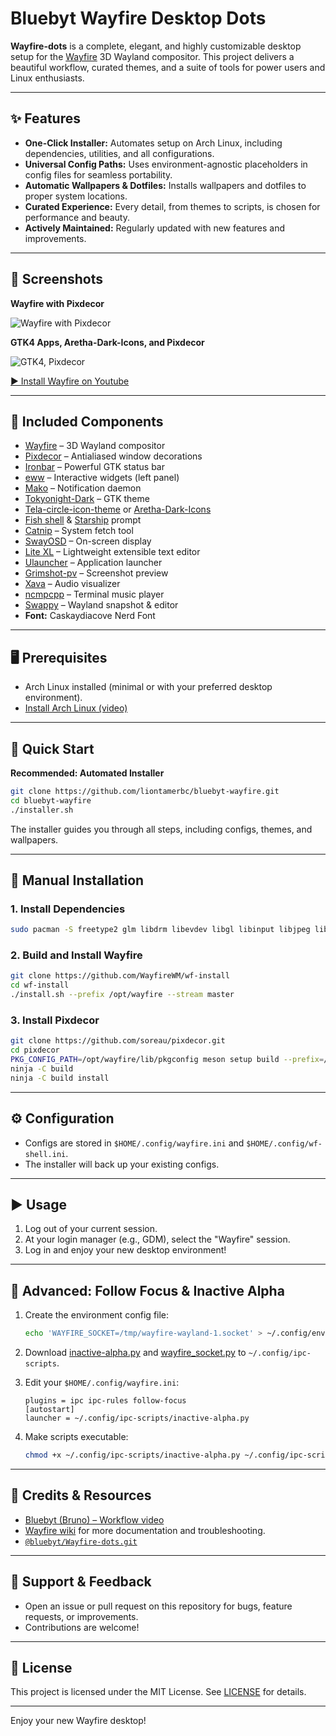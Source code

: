 # Bluebyt Wayfire Desktop Dots

**Wayfire-dots** is a complete, elegant, and highly customizable desktop setup for the [Wayfire](https://github.com/WayfireWM/wayfire) 3D Wayland compositor. This project delivers a beautiful workflow, curated themes, and a suite of tools for power users and Linux enthusiasts.

---

## ✨ Features

- **One-Click Installer:** Automates setup on Arch Linux, including dependencies, utilities, and all configurations.
- **Universal Config Paths:** Uses environment-agnostic placeholders in config files for seamless portability.
- **Automatic Wallpapers & Dotfiles:** Installs wallpapers and dotfiles to proper system locations.
- **Curated Experience:** Every detail, from themes to scripts, is chosen for performance and beauty.
- **Actively Maintained:** Regularly updated with new features and improvements.

---

## 📸 Screenshots

**Wayfire with Pixdecor**

![Wayfire with Pixdecor](https://github.com/user-attachments/assets/6ce465da-e8a9-45d5-a87c-8932cd7ae366)

**GTK4 Apps, Aretha-Dark-Icons, and Pixdecor**

![GTK4, Pixdecor](https://github.com/user-attachments/assets/58606e37-6f79-4ad9-b1cf-20cef66b1213)

[▶️ Install Wayfire on Youtube](https://youtu.be/abtU54uMXH0)

---

## 🧩 Included Components

- [Wayfire](https://github.com/WayfireWM/wayfire) – 3D Wayland compositor
- [Pixdecor](https://github.com/soreau/pixdecor) – Antialiased window decorations
- [Ironbar](https://github.com/JakeStanger/ironbar) – Powerful GTK status bar
- [eww](https://github.com/elkowar/eww) – Interactive widgets (left panel)
- [Mako](https://github.com/emersion/mako) – Notification daemon
- [Tokyonight-Dark](https://github.com/Fausto-Korpsvart/Tokyo-Night-GTK-Theme) – GTK theme
- [Tela-circle-icon-theme](https://github.com/vinceliuice/Tela-circle-icon-theme) or [Aretha-Dark-Icons](https://www.gnome-look.org/p/2180417)
- [Fish shell](https://github.com/fish-shell/fish-shell) & [Starship](https://starship.rs/) prompt
- [Catnip](https://github.com/iinsertNameHere/catnip) – System fetch tool
- [SwayOSD](https://github.com/ErikReider/SwayOSD) – On-screen display
- [Lite XL](https://lite-xl.com/) – Lightweight extensible text editor
- [Ulauncher](https://ulauncher.io/) – Application launcher
- [Grimshot-pv](https://github.com/ferdiebergado/grimshot-pv) – Screenshot preview
- [Xava](https://github.com/nikp123/xava) – Audio visualizer
- [ncmpcpp](https://github.com/ncmpcpp/ncmpcpp) – Terminal music player
- [Swappy](https://github.com/jtheoof/swappy) – Wayland snapshot & editor
- **Font:** Caskaydiacove Nerd Font

---

## 🖥️ Prerequisites

- Arch Linux installed (minimal or with your preferred desktop environment).
- [Install Arch Linux (video)](https://www.youtube.com/watch?v=8nlo7LewC5Q)

---

## 🚀 Quick Start

**Recommended: Automated Installer**

```sh
git clone https://github.com/liontamerbc/bluebyt-wayfire.git
cd bluebyt-wayfire
./installer.sh
```

The installer guides you through all steps, including configs, themes, and wallpapers.

---

## 📝 Manual Installation

### 1. Install Dependencies

```sh
sudo pacman -S freetype2 glm libdrm libevdev libgl libinput libjpeg libpng libxkbcommon libxml2 pixman wayland-protocols wlroots meson cmake doctest doxygen nlohmann-json libnotify base-devel pkg-config
```

### 2. Build and Install Wayfire

```sh
git clone https://github.com/WayfireWM/wf-install
cd wf-install
./install.sh --prefix /opt/wayfire --stream master
```

### 3. Install Pixdecor

```sh
git clone https://github.com/soreau/pixdecor.git
cd pixdecor
PKG_CONFIG_PATH=/opt/wayfire/lib/pkgconfig meson setup build --prefix=/opt/wayfire
ninja -C build
ninja -C build install
```

---

## ⚙️ Configuration

- Configs are stored in `$HOME/.config/wayfire.ini` and `$HOME/.config/wf-shell.ini`.
- The installer will back up your existing configs.

---

## ▶️ Usage

1. Log out of your current session.
2. At your login manager (e.g., GDM), select the "Wayfire" session.
3. Log in and enjoy your new desktop environment!

---

## 🎨 Advanced: Follow Focus & Inactive Alpha

1. Create the environment config file:
    ```sh
    echo 'WAYFIRE_SOCKET=/tmp/wayfire-wayland-1.socket' > ~/.config/environment.d/environment.conf
    ```
2. Download [inactive-alpha.py](https://github.com/WayfireWM/wayfire/raw/master/examples/inactive-alpha.py) and [wayfire_socket.py](https://github.com/WayfireWM/wayfire/raw/master/examples/wayfire_socket.py) to `~/.config/ipc-scripts`.
3. Edit your `$HOME/.config/wayfire.ini`:

    ```
    plugins = ipc ipc-rules follow-focus
    [autostart]
    launcher = ~/.config/ipc-scripts/inactive-alpha.py
    ```

4. Make scripts executable:
    ```sh
    chmod +x ~/.config/ipc-scripts/inactive-alpha.py ~/.config/ipc-scripts/wayfire_socket.py
    ```

---

## 🙏 Credits & Resources

- [Bluebyt (Bruno) – Workflow video](https://youtu.be/5dzgKCZbSlA)
- [Wayfire wiki](https://github.com/WayfireWM/wayfire/wiki) for more documentation and troubleshooting.
- [`@bluebyt/Wayfire-dots.git`](https://github.com/bluebyt/Wayfire-dots.git)

---

## 💬 Support & Feedback

- Open an issue or pull request on this repository for bugs, feature requests, or improvements.
- Contributions are welcome!

---

## 🔗 License

This project is licensed under the MIT License. See [LICENSE](LICENSE) for details.

---

Enjoy your new Wayfire desktop!
